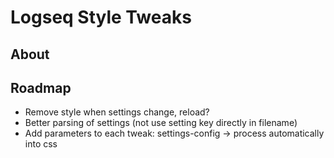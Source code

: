 # Logseq Style Tweaks

## About

## Roadmap

- Remove style when settings change, reload?
- Better parsing of settings (not use setting key directly in filename)
- Add parameters to each tweak: settings-config -> process automatically into css
